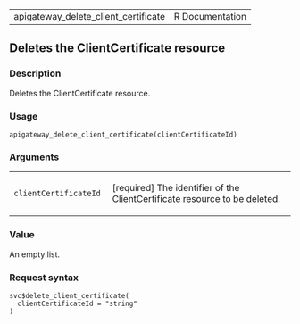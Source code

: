 <table style="width: 100%;">
<tbody>
<tr class="odd">
<td>apigateway_delete_client_certificate</td>
<td style="text-align: right;">R Documentation</td>
</tr>
</tbody>
</table>

## Deletes the ClientCertificate resource

### Description

Deletes the ClientCertificate resource.

### Usage

    apigateway_delete_client_certificate(clientCertificateId)

### Arguments

<table>
<colgroup>
<col style="width: 35%" />
<col style="width: 65%" />
</colgroup>
<tbody>
<tr class="odd">
<td><code
id="apigateway_delete_client_certificate_:_clientCertificateId">clientCertificateId</code></td>
<td><p>[required] The identifier of the ClientCertificate resource to be
deleted.</p></td>
</tr>
</tbody>
</table>

### Value

An empty list.

### Request syntax

    svc$delete_client_certificate(
      clientCertificateId = "string"
    )
